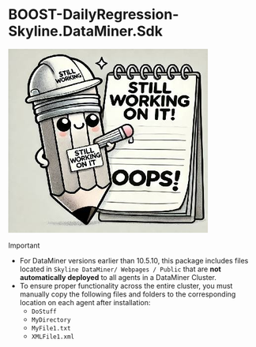 # BOOST-DailyRegression-Skyline.DataMiner.Sdk

![WIP](./Images/wip.png)

> [!IMPORTANT]
> * For DataMiner versions earlier than 10.5.10, this package includes files located in `Skyline DataMiner/ Webpages / Public` that are **not automatically deployed** to all agents in a DataMiner Cluster.
> * To ensure proper functionality across the entire cluster, you must manually copy the following files and folders to the corresponding location on each agent after installation:
>	* `DoStuff`
>	* `MyDirectory`
>	* `MyFile1.txt`
>	* `XMLFile1.xml`
